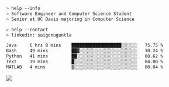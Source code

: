 ```bash
> help --info
> Software Engineer and Computer Science Student
> Senior at UC Davis majoring in Computer Science
```

```bash
> help --contact
> linkedin: saigonuguntla
```

<!--START_SECTION:waka-->

```txt
Java     6 hrs 8 mins    ███████████████████░░░░░░   75.75 %
Bash     49 mins         ██▓░░░░░░░░░░░░░░░░░░░░░░   10.24 %
Python   41 mins         ██░░░░░░░░░░░░░░░░░░░░░░░   08.62 %
Text     19 mins         █░░░░░░░░░░░░░░░░░░░░░░░░   04.00 %
MATLAB   4 mins          ▒░░░░░░░░░░░░░░░░░░░░░░░░   00.84 %
```

<!--END_SECTION:waka-->

![](https://komarev.com/ghpvc/?username=saigonu&color=6A8AFF)
